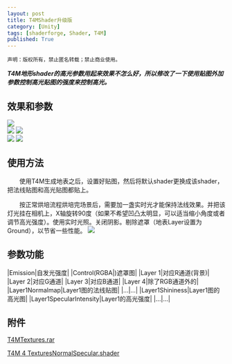 ```yaml
---
layout: post
title: T4MShader升级版
category: [Unity]
tags: [shaderforge, Shader, T4M]
published: True
---
```



`声明：版权所有，禁止匿名转载；禁止商业使用。`

***T4M地形shader的高光参数用起来效果不怎么好，所以修改了一下使用贴图外加参数控制高光贴图的强度来控制高光。***

## 效果和参数
<left>
<img src="http://p3z7nlj5m.bkt.clouddn.com/T4MShaderUp01.png">
</left>
<br>
<left>
<img src="http://p3z7nlj5m.bkt.clouddn.com/T4MShaderUp02.png">  <img src="http://p3z7nlj5m.bkt.clouddn.com/T4MShaderUp03.png">
</left>
<br>
<left>
<img src="http://p3z7nlj5m.bkt.clouddn.com/T4MShaderUp04.png">  <img src="http://p3z7nlj5m.bkt.clouddn.com/T4MShaderUp05.png">
</left>


## 使用方法
　　使用T4M生成地表之后，设置好贴图，然后将默认shader更换成该shader，把法线贴图和高光贴图都贴上。

　　按正常烘培流程烘培完场景后，需要加一盏实时光才能保持法线效果。并把该灯光挂在相机上，X轴旋转90度（如果不希望凹凸太明显，可以适当缩小角度或者调节高光强度）。使用实时光照。关闭阴影。剔除遮罩（地表Layer设置为Ground），以节省一些性能。
<left>
<img src="http://p3z7nlj5m.bkt.clouddn.com/T4MShaderUp06.png">
</left>


## 参数功能
|Emission|自发光强度|
|Control(RGBA|)遮罩图|
|Layer 1|对应R通道(背景)|
|Layer 2|对应G通道|
|Layer 3|对应B通道|
|Layer 4|除了RGB通道外的|
|Layer1Normalmap|Layer1图的法线贴图|
|...|...|
|Layer1Shininess|Layer1图的高光图|
|Layer1SpecularIntensity|Layer1的高光强度|
|...|...|

## 附件
[T4MTextures.rar](http://p3z7nlj5m.bkt.clouddn.com/T4MTextures.rar)

[T4M 4 TexturesNormalSpecular.shader](http://p3z7nlj5m.bkt.clouddn.com/T4M%204%20TexturesNormalSpecular.shader)
